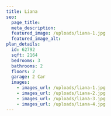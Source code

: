 ```yaml
---
title: Liana
seo:
  page_title:
  meta_description:
  featured_image: /uploads/liana-1.jpg
  featured_image_alt:
plan_details:
  id: 62792
  sqft: 2164
  bedrooms: 3
  bathrooms: 2
  floors: 2
  garage: 2 Car
  images:
    - images_url: /uploads/liana-1.jpg
    - images_url: /uploads/liana-2.jpg
    - images_url: /uploads/liana-3.jpg
    - images_url: /uploads/liana-4.jpg
---
```

